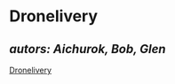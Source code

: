 # Dronelivery
***autors: Aichurok, Bob, Glen***
---
[Dronelivery](https://github.com/taillie/the-startup)